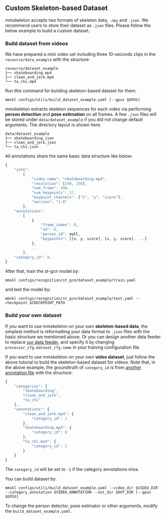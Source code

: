 ## Custom Skeleton-based Dataset
mmskeleton accepts two formats of skeleton data, `.npy` and `.json`.
We recommend users to store their dataset as `.json` files.
Please follow the below example to build a custom dataset.

### Build dataset from videos

We have prepared a mini video set including three 10-seconds clips in the `resource/data_example` with the structure:

    resource/dataset_example
    ├── skateboarding.mp4  
    ├── clean_and_jerk.mp4  
    └── ta_chi.mp4  


Run this command for building skeleton-based dataset for them:
```
mmskl configs/utils/build_dataset_example.yaml [--gpus $GPUS]
```
mmskeleton extracts skeleton sequences for each video via performing **person detection** and **pose estimation** on all frames.
A few `.json` files will be stored under `data/dataset_example` if you did not change default arguments. The directory layout is shown here:

    data/dataset_example
    ├── skateboarding.json  
    ├── clean_and_jerk.json  
    └── ta_chi.json

All annotations share the same basic data structure like below:
```javascript
{
    "info":
        {
            "video_name": "skateboarding.mp4",
            "resolution": [340, 256],
            "num_frame": 300,
            "num_keypoints": 17,
            "keypoint_channels": ["x", "y", "score"],
            "version": "1.0"
        },
    "annotations":
        [
            {
                "frame_index": 0,
                "id": 0,
                "person_id": null,
                "keypoints": [[x, y, score], [x, y, score], ...]
            },
            ...
        ],
    "category_id": 0,
}
```

After that, train the st-gcn model by:
```
mmskl configs/recognition/st_gcn/dataset_example/train.yaml
```
and test the model by:
```
mmskl configs/recognition/st_gcn/dataset_example/test.yaml --checkpoint $CHECKPOINT_PATH
```

### Build your own dataset

If you want to use mmskeleton on your own **skeleton-based data**, the simplest method is reformatting
your data format to `.json` files with the basic structure we mentioned above. 
Or you can design another data feeder to replace [our data feeder](../mmskeleton/datasets/recognition.py),
and specify it by changing `processor_cfg.dataset_cfg.name` in your training configuration file.

If you want to use mmskeleton on your own **video dataset**,
just follow the above tutorial to build the skeleton-based dataset for videos.
Note that, in the above example, the groundtruth of `category_id` is from [another annotation file](../resource/category_annotation_example.json) with the structure:
```javascript
{
    "categories": [
        "skateboarding",
        "clean_and_jerk",
        "ta_chi"
    ],
    "annotations": {
        "clean_and_jerk.mp4": {
            "category_id": 1
        },
        "skateboarding.mp4": {
            "category_id": 0
        },
        "ta_chi.mp4": {
            "category_id": 2
        }
    }
}
```
The `category_id` will be set to `-1` if the category annotations miss.

You can build dataset by:
```
mmskl configs/utils/build_dataset_example.yaml --video_dir $VIDEO_DIR --category_annotation $VIDEO_ANNOTATION --out_dir $OUT_DIR [--gpus $GPUS]
```
To change the person detector, pose estimator or other arguments, modify the `build_dataset_example.yaml`.

